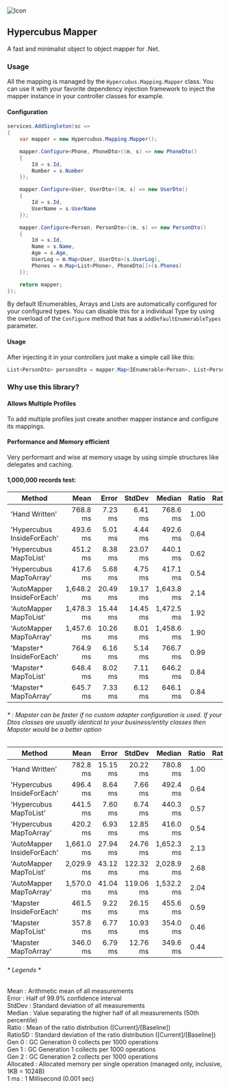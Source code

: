 ![Icon](https://avatars.githubusercontent.com/u/29736865?s=128&v=4)

## Hypercubus Mapper
A fast and minimalist object to object mapper for .Net.

### Usage

All the mapping is managed by the `Hypercubus.Mapping.Mapper` class. You can use it with your favorite dependency injection framework to inject the mapper instance in your controller classes for example.

#### Configuration
```csharp
services.AddSingleton(sc =>
{
    var mapper = new Hypercubus.Mapping.Mapper();

    mapper.Configure<Phone, PhoneDto>((m, s) => new PhoneDto()
    {
        Id = s.Id,
        Number = s.Number
    });

    mapper.Configure<User, UserDto>((m, s) => new UserDto()
    {
        Id = s.Id,
        UserName = s.UserName
    });

    mapper.Configure<Person, PersonDto>((m, s) => new PersonDto()
    {
        Id = s.Id,
        Name = s.Name,
        Age = s.Age,
        UserLog = m.Map<User, UserDto>(s.UserLog),
        Phones = m.Map<List<Phone>, PhoneDto[]>(s.Phones)
    });

    return mapper;
});
```
By default IEnumerables, Arrays and Lists are automatically configured for your configured types. You can disable this for a individual Type by using the overload of the `Configure` method that has a `addDefaultEnumerableTypes` parameter.

#### Usage
After injecting it in your controllers just make a simple call like this:

```csharp
List<PersonDto> personsDto = mapper.Map<IEnumerable<Person>, List<PersonDto>>(persons);
```

### Why use this library?

#### Allows Multiple Profiles

To add multiple profiles just create another mapper instance and configure its mappings.

#### Performance and Memory efficient
Very performant and wise at memory usage by using simple structures like delegates and caching.

#### 1,000,000 records test:

|                     Method |       Mean |    Error |   StdDev |     Median | Ratio | RatioSD |      Gen 0 |      Gen 1 |     Gen 2 | Allocated |
|--------------------------- |-----------:|---------:|---------:|-----------:|------:|--------:|-----------:|-----------:|----------:|----------:|
|             'Hand Written' |   768.8 ms |  7.23 ms |  6.41 ms |   768.6 ms |  1.00 |    0.00 | 40000.0000 | 13000.0000 |         - |    244 MB |
| 'Hypercubus InsideForEach' |   493.6 ms |  5.01 ms |  4.44 ms |   492.6 ms |  0.64 |    0.01 | 28000.0000 |  9000.0000 |         - |    184 MB |
|     'Hypercubus MapToList' |   451.2 ms |  8.38 ms | 23.07 ms |   440.1 ms |  0.62 |    0.03 | 28000.0000 |  9000.0000 |         - |    184 MB |
|    'Hypercubus MapToArray' |   417.6 ms |  5.68 ms |  4.75 ms |   417.1 ms |  0.54 |    0.01 | 28000.0000 |  9000.0000 |         - |    175 MB |
| 'AutoMapper InsideForEach' | 1,648.2 ms | 20.49 ms | 19.17 ms | 1,643.8 ms |  2.14 |    0.03 | 51000.0000 | 18000.0000 | 1000.0000 |    314 MB |
|     'AutoMapper MapToList' | 1,478.3 ms | 15.44 ms | 14.45 ms | 1,472.5 ms |  1.92 |    0.03 | 51000.0000 | 18000.0000 | 1000.0000 |    314 MB |
|    'AutoMapper MapToArray' | 1,457.6 ms | 10.26 ms |  8.01 ms | 1,458.6 ms |  1.90 |    0.02 | 51000.0000 | 18000.0000 | 1000.0000 |    305 MB |
|   'Mapster* InsideForEach' |   764.9 ms |  6.16 ms |  5.14 ms |   766.7 ms |  0.99 |    0.01 | 37000.0000 | 12000.0000 |         - |    237 MB |
|       'Mapster* MapToList' |   648.4 ms |  8.02 ms |  7.11 ms |   646.2 ms |  0.84 |    0.01 | 37000.0000 | 12000.0000 |         - |    229 MB |
|      'Mapster* MapToArray' |   645.7 ms |  7.33 ms |  6.12 ms |   646.1 ms |  0.84 |    0.01 | 37000.0000 | 12000.0000 |         - |    229 MB |

###### * : Mapster can be faster if no custom adapter configuration is used. If your Dtos classes are usually identical to your business/entity classes then Mapster would be a better option

|                     Method |       Mean |    Error |    StdDev |     Median | Ratio | RatioSD |      Gen 0 |      Gen 1 |     Gen 2 | Allocated |
|--------------------------- |-----------:|---------:|----------:|-----------:|------:|--------:|-----------:|-----------:|----------:|----------:|
|             'Hand Written' |   782.8 ms | 15.15 ms |  20.22 ms |   780.8 ms |  1.00 |    0.00 | 40000.0000 | 13000.0000 |         - |    244 MB |
| 'Hypercubus InsideForEach' |   496.4 ms |  8.64 ms |   7.66 ms |   492.4 ms |  0.64 |    0.02 | 28000.0000 |  9000.0000 |         - |    184 MB |
|     'Hypercubus MapToList' |   441.5 ms |  7.60 ms |   6.74 ms |   440.3 ms |  0.57 |    0.02 | 28000.0000 |  9000.0000 |         - |    184 MB |
|    'Hypercubus MapToArray' |   420.2 ms |  6.93 ms |  12.85 ms |   416.0 ms |  0.54 |    0.03 | 28000.0000 |  9000.0000 |         - |    175 MB |
| 'AutoMapper InsideForEach' | 1,661.0 ms | 27.94 ms |  24.76 ms | 1,652.3 ms |  2.13 |    0.07 | 51000.0000 | 18000.0000 | 1000.0000 |    314 MB |
|     'AutoMapper MapToList' | 2,029.9 ms | 43.12 ms | 122.32 ms | 2,028.9 ms |  2.68 |    0.19 | 51000.0000 | 18000.0000 | 1000.0000 |    314 MB |
|    'AutoMapper MapToArray' | 1,570.0 ms | 41.04 ms | 119.06 ms | 1,532.2 ms |  2.04 |    0.17 | 51000.0000 | 18000.0000 | 1000.0000 |    305 MB |
|    'Mapster InsideForEach' |   461.5 ms |  9.22 ms |  26.15 ms |   455.6 ms |  0.59 |    0.03 | 29000.0000 | 10000.0000 |         - |    191 MB |
|        'Mapster MapToList' |   357.8 ms |  6.77 ms |  10.93 ms |   354.0 ms |  0.46 |    0.02 | 29000.0000 | 10000.0000 |         - |    183 MB |
|       'Mapster MapToArray' |   346.0 ms |  6.79 ms |  12.76 ms |   349.6 ms |  0.44 |    0.02 | 29000.0000 | 10000.0000 |         - |    183 MB |

###### * Legends *
 Mean      : Arithmetic mean of all measurements\
  Error     : Half of 99.9% confidence interval\
  StdDev    : Standard deviation of all measurements\
  Median    : Value separating the higher half of all measurements (50th percentile)\
  Ratio     : Mean of the ratio distribution ([Current]/[Baseline])\
  RatioSD   : Standard deviation of the ratio distribution ([Current]/[Baseline])\
  Gen 0     : GC Generation 0 collects per 1000 operations\
  Gen 1     : GC Generation 1 collects per 1000 operations\
  Gen 2     : GC Generation 2 collects per 1000 operations\
  Allocated : Allocated memory per single operation (managed only, inclusive, 1KB = 1024B)\
  1 ms      : 1 Millisecond (0.001 sec)
